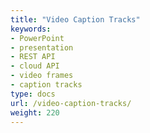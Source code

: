 ```yaml
---
title: "Video Caption Tracks"
keywords:
- PowerPoint
- presentation
- REST API
- cloud API
- video frames
- caption tracks
type: docs
url: /video-caption-tracks/
weight: 220
---
```


